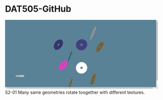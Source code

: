# DAT505-GitHub

![Alt text](https://github.com/3033935295/DAT505-GitHub/blob/master/image/2.png)
S2-01
Many same geometries rotate toogether with different textures.
